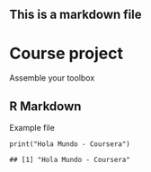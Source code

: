 This is a markdown file
-----------------------

Course project
==============

Assemble your toolbox

R Markdown
----------

Example file

    print("Hola Mundo - Coursera")

    ## [1] "Hola Mundo - Coursera"
